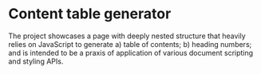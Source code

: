 # Content table generator

The project showcases a page with deeply nested structure that heavily relies on JavaScript to generate a) table of contents; b) heading numbers; and is intended to be a praxis of application of various document scripting and styling APIs.